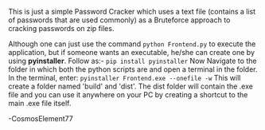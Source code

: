 This is just a simple Password Cracker which uses a text file (contains a list of passwords that are used commonly) as a Bruteforce approach to cracking passwords on zip files.


Although one can just use the command `python Frontend.py` to execute the application, but if someone wants an executable, he/she can create one by using **pyinstaller**.
Follow as:-
  `pip install pyinstaller`
  Now Navigate to the folder in which both the python scripts are and open a terminal in the folder.
  In the terminal, enter:
  `pyinstaller Frontend.exe --onefile -w`
  This will create a folder named 'build' and 'dist'.
  The dist folder will contain the .exe file and you can use it anywhere on your PC by creating a shortcut to the main .exe file itself.



  -CosmosElement77
